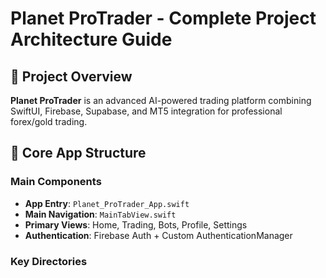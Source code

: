 # Planet ProTrader - Complete Project Architecture Guide

## 🚀 Project Overview
**Planet ProTrader** is an advanced AI-powered trading platform combining SwiftUI, Firebase, Supabase, and MT5 integration for professional forex/gold trading.

## 📱 Core App Structure

### Main Components
- **App Entry**: `Planet_ProTrader_App.swift` 
- **Main Navigation**: `MainTabView.swift`
- **Primary Views**: Home, Trading, Bots, Profile, Settings
- **Authentication**: Firebase Auth + Custom AuthenticationManager

### Key Directories